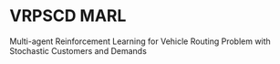 # VRPSCD MARL

Multi-agent Reinforcement Learning for Vehicle Routing Problem with Stochastic Customers and Demands